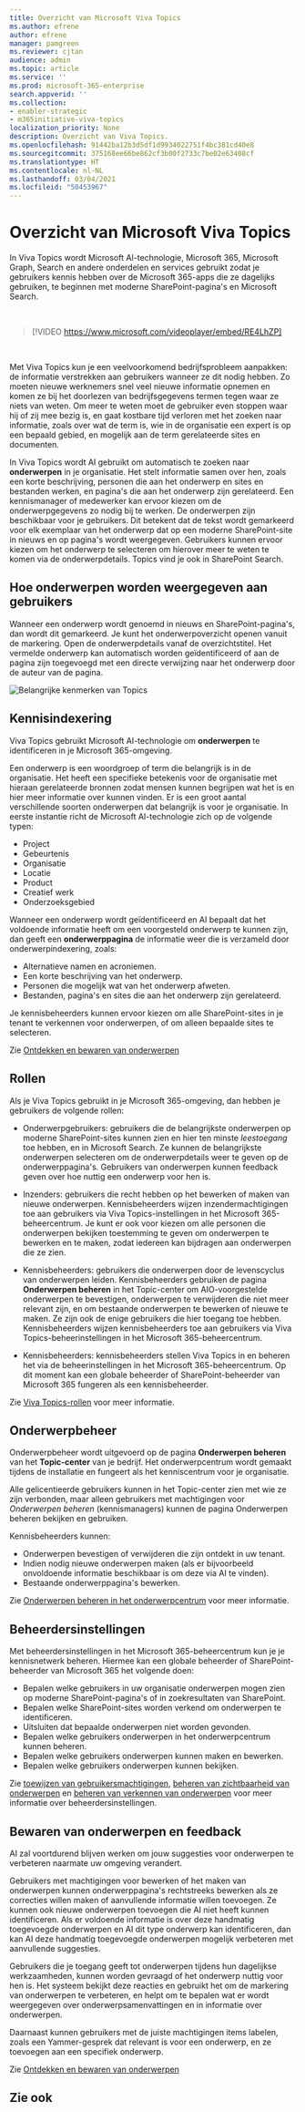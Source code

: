 ```yaml
---
title: Overzicht van Microsoft Viva Topics
ms.author: efrene
author: efrene
manager: pamgreen
ms.reviewer: cjtan
audience: admin
ms.topic: article
ms.service: ''
ms.prod: microsoft-365-enterprise
search.appverid: ''
ms.collection:
- enabler-strategic
- m365initiative-viva-topics
localization_priority: None
description: Overzicht van Viva Topics.
ms.openlocfilehash: 91442ba12b3d5df1d9934022751f4bc381cd40e8
ms.sourcegitcommit: 375168ee66be862cf3b00f2733c7be02e63408cf
ms.translationtype: HT
ms.contentlocale: nl-NL
ms.lasthandoff: 03/04/2021
ms.locfileid: "50453967"
---
```

# <a name="microsoft-viva-topics-overview"></a>Overzicht van Microsoft Viva Topics 

In Viva Topics wordt Microsoft AI-technologie, Microsoft 365, Microsoft Graph, Search en andere onderdelen en services gebruikt zodat je gebruikers kennis hebben over de Microsoft 365-apps die ze dagelijks gebruiken, te beginnen met moderne SharePoint-pagina's en Microsoft Search.

</br>

> [!VIDEO https://www.microsoft.com/videoplayer/embed/RE4LhZP]  

</br>

Met Viva Topics kun je een veelvoorkomend bedrijfsprobleem aanpakken: de informatie verstrekken aan gebruikers wanneer ze dit nodig hebben. Zo moeten nieuwe werknemers snel veel nieuwe informatie opnemen en komen ze bij het doorlezen van bedrijfsgegevens termen tegen waar ze niets van weten. Om meer te weten moet de gebruiker even stoppen waar hij of zij mee bezig is, en gaat kostbare tijd verloren met het zoeken naar informatie, zoals over wat de term is, wie in de organisatie een expert is op een bepaald gebied, en mogelijk aan de term gerelateerde sites en documenten.

In Viva Topics wordt AI gebruikt om automatisch te zoeken naar **onderwerpen** in je organisatie. Het stelt informatie samen over hen, zoals een korte beschrijving, personen die aan het onderwerp en sites en bestanden werken, en pagina's die aan het onderwerp zijn gerelateerd. Een kennismanager of medewerker kan ervoor kiezen om de onderwerpgegevens zo nodig bij te werken. De onderwerpen zijn beschikbaar voor je gebruikers. Dit betekent dat de tekst wordt gemarkeerd voor elk exemplaar van het onderwerp dat op een moderne SharePoint-site in nieuws en op pagina's wordt weergegeven. Gebruikers kunnen ervoor kiezen om het onderwerp te selecteren om hierover meer te weten te komen via de onderwerpdetails. Topics vind je ook in SharePoint Search.


## <a name="how-topics-are-displayed-to-users"></a>Hoe onderwerpen worden weergegeven aan gebruikers

Wanneer een onderwerp wordt genoemd in nieuws en SharePoint-pagina's, dan wordt dit gemarkeerd. Je kunt het onderwerpoverzicht openen vanuit de markering. Open de onderwerpdetails vanaf de overzichtstitel. Het vermelde onderwerp kan automatisch worden geïdentificeerd of aan de pagina zijn toegevoegd met een directe verwijzing naar het onderwerp door de auteur van de pagina. 

   ![Belangrijke kenmerken van Topics](../media/knowledge-management/saturn.png) </br> 


## <a name="knowledge-indexing"></a>Kennisindexering

Viva Topics gebruikt Microsoft AI-technologie om **onderwerpen** te identificeren in je Microsoft 365-omgeving.

Een onderwerp is een woordgroep of term die belangrijk is in de organisatie. Het heeft een specifieke betekenis voor de organisatie met hieraan gerelateerde bronnen zodat mensen kunnen begrijpen wat het is en hier meer informatie over kunnen vinden. Er is een groot aantal verschillende soorten onderwerpen dat belangrijk is voor je organisatie. In eerste instantie richt de Microsoft AI-technologie zich op de volgende typen:
- Project
- Gebeurtenis
- Organisatie
- Locatie
- Product
- Creatief werk
- Onderzoeksgebied


Wanneer een onderwerp wordt geïdentificeerd en AI bepaalt dat het voldoende informatie heeft om een voorgesteld onderwerp te kunnen zijn, dan geeft een **onderwerppagina** de informatie weer die is verzameld door onderwerpindexering, zoals:

- Alternatieve namen en acroniemen.
- Een korte beschrijving van het onderwerp.
- Personen die mogelijk wat van het onderwerp afweten.
- Bestanden, pagina's en sites die aan het onderwerp zijn gerelateerd.

Je kennisbeheerders kunnen ervoor kiezen om alle SharePoint-sites in je tenant te verkennen voor onderwerpen, of om alleen bepaalde sites te selecteren.

Zie [Ontdekken en bewaren van onderwerpen](https://docs.microsoft.com/microsoft-365/knowledge/topic-experiences-discovery-curation)

## <a name="roles"></a>Rollen

Als je Viva Topics gebruikt in je Microsoft 365-omgeving, dan hebben je gebruikers de volgende rollen:

- Onderwerpgebruikers: gebruikers die de belangrijkste onderwerpen op moderne SharePoint-sites kunnen zien en hier ten minste *leestoegang* toe hebben, en in Microsoft Search. Ze kunnen de belangrijkste onderwerpen selecteren om de onderwerpdetails weer te geven op de onderwerppagina's. Gebruikers van onderwerpen kunnen feedback geven over hoe nuttig een onderwerp voor hen is.

- Inzenders: gebruikers die recht hebben op het bewerken of maken van nieuwe onderwerpen. Kennisbeheerders wijzen inzendermachtigingen toe aan gebruikers via Viva Topics-instellingen in het Microsoft 365-beheercentrum. Je kunt er ook voor kiezen om alle personen die onderwerpen bekijken toestemming te geven om onderwerpen te bewerken en te maken, zodat iedereen kan bijdragen aan onderwerpen die ze zien.

- Kennisbeheerders: gebruikers die onderwerpen door de levenscyclus van onderwerpen leiden. Kennisbeheerders gebruiken de pagina **Onderwerpen beheren** in het Topic-center om AIO-voorgestelde onderwerpen te bevestigen, onderwerpen te verwijderen die niet meer relevant zijn, en om bestaande onderwerpen te bewerken of nieuwe te maken. Ze zijn ook de enige gebruikers die hier toegang toe hebben. Kennisbeheerders wijzen kennisbeheerders toe aan gebruikers via Viva Topics-beheerinstellingen in het Microsoft 365-beheercentrum. 

- Kennisbeheerders: kennisbeheerders stellen Viva Topics in en beheren het via de beheerinstellingen in het Microsoft 365-beheercentrum. Op dit moment kan een globale beheerder of SharePoint-beheerder van Microsoft 365 fungeren als een kennisbeheerder.

Zie [Viva Topics-rollen](topic-experiences-roles.md) voor meer informatie.

## <a name="topic-management"></a>Onderwerpbeheer

Onderwerpbeheer wordt uitgevoerd op de pagina **Onderwerpen beheren** van het **Topic-center** van je bedrijf. Het onderwerpcentrum wordt gemaakt tijdens de installatie en fungeert als het kenniscentrum voor je organisatie. 

Alle gelicentieerde gebruikers kunnen in het Topic-center zien met wie ze zijn verbonden, maar alleen gebruikers met machtigingen voor *Onderwerpen beheren* (kennismanagers) kunnen de pagina Onderwerpen beheren bekijken en gebruiken.

Kennisbeheerders kunnen:

- Onderwerpen bevestigen of verwijderen die zijn ontdekt in uw tenant.
- Indien nodig nieuwe onderwerpen maken (als er bijvoorbeeld onvoldoende informatie beschikbaar is om deze via AI te vinden).
- Bestaande onderwerppagina's bewerken.</br>

Zie [Onderwerpen beheren in het onderwerpcentrum](manage-topics.md) voor meer informatie.  


## <a name="admin-controls"></a>Beheerdersinstellingen

Met beheerdersinstellingen in het Microsoft 365-beheercentrum kun je je kennisnetwerk beheren. Hiermee kan een globale beheerder of SharePoint-beheerder van Microsoft 365 het volgende doen:

- Bepalen welke gebruikers in uw organisatie onderwerpen mogen zien op moderne SharePoint-pagina's of in zoekresultaten van SharePoint.
- Bepalen welke SharePoint-sites worden verkend om onderwerpen te identificeren.
- Uitsluiten dat bepaalde onderwerpen niet worden gevonden.
- Bepalen welke gebruikers onderwerpen in het onderwerpcentrum kunnen beheren.
- Bepalen welke gebruikers onderwerpen kunnen maken en bewerken.
- Bepalen welke gebruikers onderwerpen kunnen bekijken.

Zie [toewijzen van gebruikersmachtigingen](https://docs.microsoft.com/microsoft-365/knowledge/plan-topic-experiences#user-permissions), [beheren van zichtbaarheid van onderwerpen](https://docs.microsoft.com/microsoft-365/knowledge/topic-experiences-knowledge-rules) en [beheren van verkennen van onderwerpen](https://docs.microsoft.com/microsoft-365/knowledge/topic-experiences-discovery) voor meer informatie over beheerdersinstellingen.

## <a name="topic-curation--feedback"></a>Bewaren van onderwerpen en feedback

AI zal voortdurend blijven werken om jouw suggesties voor onderwerpen te verbeteren naarmate uw omgeving verandert. 

Gebruikers met machtigingen voor bewerken of het maken van onderwerpen kunnen onderwerppagina's rechtstreeks bewerken als ze correcties willen maken of aanvullende informatie willen toevoegen. Ze kunnen ook nieuwe onderwerpen toevoegen die AI niet heeft kunnen identificeren. Als er voldoende informatie is over deze handmatig toegevoegde onderwerpen en AI dit type onderwerp kan identificeren, dan kan AI deze handmatig toegevoegde onderwerpen mogelijk verbeteren met aanvullende suggesties. 

Gebruikers die je toegang geeft tot onderwerpen tijdens hun dagelijkse werkzaamheden, kunnen worden gevraagd of het onderwerp nuttig voor hen is. Het systeem bekijkt deze reacties en gebruikt het om de markering van onderwerpen te verbeteren, en helpt om te bepalen wat er wordt weergegeven over onderwerpsamenvattingen en in informatie over onderwerpen.

Daarnaast kunnen gebruikers met de juiste machtigingen items labelen, zoals een Yammer-gesprek dat relevant is voor een onderwerp, en ze toevoegen aan een specifiek onderwerp. 

Zie [Ontdekken en bewaren van onderwerpen](https://docs.microsoft.com/microsoft-365/knowledge/topic-experiences-discovery-curation)


## <a name="see-also"></a>Zie ook

